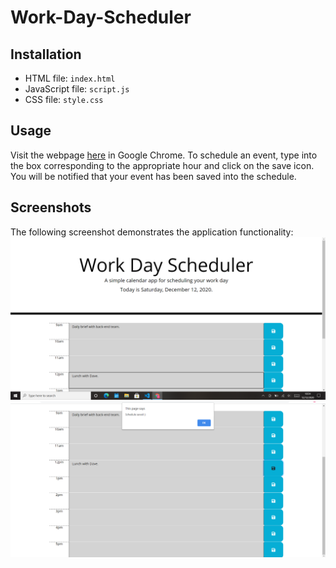 # Work-Day-Scheduler

## Installation
* HTML file: `index.html`
* JavaScript file: `script.js`
* CSS file: `style.css`

## Usage
Visit the webpage [here](https://ankushchalla.github.io/Work-Day-Scheduler/) in Google Chrome. To schedule an event, type into the box corresponding to the appropriate hour and click on the save icon. You will be notified that your event has been saved into the schedule.

## Screenshots
The following screenshot demonstrates the application functionality:
![Screenshot 1](https://github.com/ankushchalla/Work-Day-Scheduler/blob/main/screenshots/screenshot1.png)
![Screenshot 2](https://github.com/ankushchalla/Work-Day-Scheduler/blob/main/screenshots/screenshot2.png)